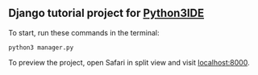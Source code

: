 ## Django tutorial project for [Python3IDE](https://github.com/mh0717/Python3IDE)


To start, run these commands in the terminal:
```
python3 manager.py
```

To preview the project, open Safari in split view and visit [localhost:8000](http://localhost:8000).



